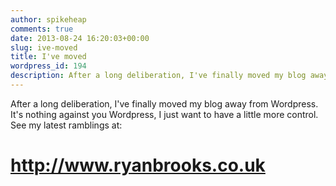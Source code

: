 ```yaml
---
author: spikeheap
comments: true
date: 2013-08-24 16:20:03+00:00
slug: ive-moved
title: I've moved
wordpress_id: 194
description: After a long deliberation, I've finally moved my blog away from Wordpress
---
```


After a long deliberation, I've finally moved my blog away from Wordpress. It's nothing against you Wordpress, I just want to have a little more control. See my latest ramblings at:


# http://www.ryanbrooks.co.uk
